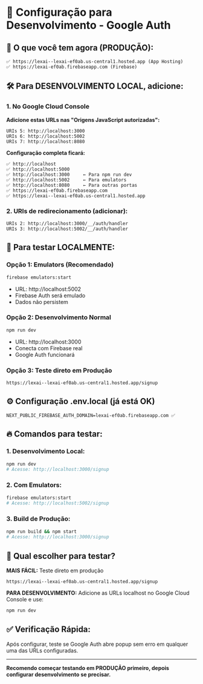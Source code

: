 # 🔧 Configuração para Desenvolvimento - Google Auth

## 🎯 **O que você tem agora (PRODUÇÃO):**
```
✅ https://lexai--lexai-ef0ab.us-central1.hosted.app (App Hosting)
✅ https://lexai-ef0ab.firebaseapp.com (Firebase)
```

## 🛠️ **Para DESENVOLVIMENTO LOCAL, adicione:**

### **1. No Google Cloud Console**
**Adicione estas URLs nas "Origens JavaScript autorizadas":**
```
URIs 5: http://localhost:3000
URIs 6: http://localhost:5002
URIs 7: http://localhost:8080
```

**Configuração completa ficará:**
```
✅ http://localhost
✅ http://localhost:5000  
✅ http://localhost:3000     ← Para npm run dev
✅ http://localhost:5002     ← Para emulators
✅ http://localhost:8080     ← Para outras portas
✅ https://lexai-ef0ab.firebaseapp.com
✅ https://lexai--lexai-ef0ab.us-central1.hosted.app
```

### **2. URIs de redirecionamento (adicionar):**
```
URIs 2: http://localhost:3000/__/auth/handler
URIs 3: http://localhost:5002/__/auth/handler
```

## 🚀 **Para testar LOCALMENTE:**

### **Opção 1: Emulators (Recomendado)**
```bash
firebase emulators:start
```
- URL: http://localhost:5002
- Firebase Auth será emulado
- Dados não persistem

### **Opção 2: Desenvolvimento Normal**
```bash
npm run dev
```
- URL: http://localhost:3000  
- Conecta com Firebase real
- Google Auth funcionará

### **Opção 3: Teste direto em Produção**
```
https://lexai--lexai-ef0ab.us-central1.hosted.app/signup
```

## ⚙️ **Configuração .env.local (já está OK)**
```env
NEXT_PUBLIC_FIREBASE_AUTH_DOMAIN=lexai-ef0ab.firebaseapp.com ✅
```

## 🔥 **Comandos para testar:**

### **1. Desenvolvimento Local:**
```bash
npm run dev
# Acesse: http://localhost:3000/signup
```

### **2. Com Emulators:**
```bash
firebase emulators:start
# Acesse: http://localhost:5002/signup
```

### **3. Build de Produção:**
```bash
npm run build && npm start
# Acesse: http://localhost:3000/signup
```

## 🎯 **Qual escolher para testar?**

**MAIS FÁCIL:** Teste direto em produção
```
https://lexai--lexai-ef0ab.us-central1.hosted.app/signup
```

**PARA DESENVOLVIMENTO:** Adicione as URLs localhost no Google Cloud Console e use:
```bash
npm run dev
```

## ✅ **Verificação Rápida:**
Após configurar, teste se Google Auth abre popup sem erro em qualquer uma das URLs configuradas.

---

**Recomendo começar testando em PRODUÇÃO primeiro, depois configurar desenvolvimento se precisar.**